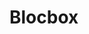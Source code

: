 # Blocbox
<!DOCTYPE html>
<html lang="en-us">
<head>
   <meta http-equiv="X-UA-Compatible" content="IE=Edge">
   <meta name="viewport" content="width=device-width, initial-scale=1">
   <meta charset="UTF-8">
   <title>Blocbox: save, share and collaborate. Name: Ayah Oweis</title>
   <!-- Google Fonts -->
<link href='http://fonts.googleapis.com/css?family=Lato:300,400,700,300italic,400italic,700italic|Varela+Round' rel='stylesheet' type='text/css'>

</head>
</html>